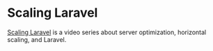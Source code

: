 # Scaling Laravel

[Scaling Laravel](https://scalinglaravel.com) is a video series about server optimization, horizontal scaling, and Laravel.
